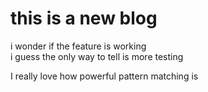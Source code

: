 # this is a new blog
i wonder if the feature is working  
i guess the only way to tell is more testing  

I really love how powerful pattern matching is  
